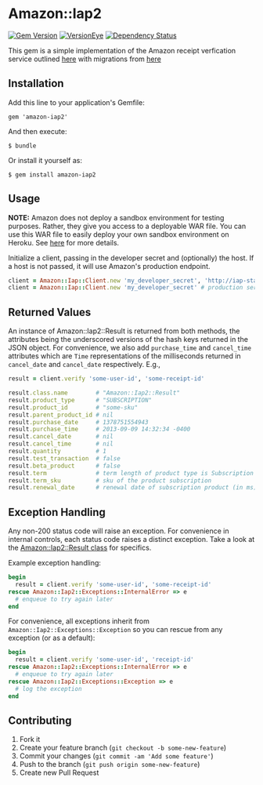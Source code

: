 # Amazon::Iap2

[![Gem Version](https://badge.fury.io/rb/amazon-iap2.svg)](http://badge.fury.io/rb/amazon-iap2)
[![VersionEye](http://www.versioneye.com/user/projects/5432726a84981fcf7300003b/badge.svg?style=flat)](http://www.versioneye.com/user/projects/5432726a84981fcf7300003b)
[![Dependency Status](https://www.versioneye.com/user/projects/5645bcefb5b03d002200084e/badge.svg?style=flat)](https://www.versioneye.com/user/projects/5645bcefb5b03d002200084e)

This gem is a simple implementation of the Amazon receipt verfication service outlined
[here](https://developer.amazon.com/sdk/in-app-purchasing/documentation/rvs.html) with migrations from [here](https://developer.amazon.com/public/apis/earn/in-app-purchasing/docs-v2/verifying-receipts-in-iap-2.0)


## Installation

Add this line to your application's Gemfile:

    gem 'amazon-iap2'

And then execute:

    $ bundle

Or install it yourself as:

    $ gem install amazon-iap2

## Usage

**NOTE:** Amazon does not deploy a sandbox environment for testing purposes.  Rather,
they give you access to a deployable WAR file.  You can use this WAR file to easily deploy your
own sandbox environment on Heroku.  See [here](https://devcenter.heroku.com/articles/war-deployment#command-line)
for more details.

Initialize a client, passing in the developer secret and (optionally) the host.  If a host is not
passed, it will use Amazon's production endpoint.

```ruby
client = Amazon::Iap::Client.new 'my_developer_secret', 'http://iap-staging.domain.com' # staging server
client = Amazon::Iap::Client.new 'my_developer_secret' # production server
```


## Returned Values

An instance of Amazon::Iap2::Result is returned from both methods, the attributes being the underscored versions
of the hash keys returned in the JSON object.  For convenience, we also add `purchase_time` and `cancel_time` attributes
which are `Time` representations of the milliseconds returned in `cancel_date` and `cancel_date` respectively.  E.g.,

```ruby
result = client.verify 'some-user-id', 'some-receipt-id'

result.class.name        # "Amazon::Iap2::Result"
result.product_type      # "SUBSCRIPTION"
result.product_id        # "some-sku"
result.parent_product_id # nil
result.purchase_date     # 1378751554943
result.purchase_time     # 2013-09-09 14:32:34 -0400 
result.cancel_date       # nil
result.cancel_time       # nil
result.quantity          # 1
result.test_transaction  # false
result.beta_product      # false
result.term              # term length of product type is Subscription e.g"1 YEAR" 
result.term_sku          # sku of the product subscription 
result.renewal_date      # renewal date of subscription product (in ms)
```

## Exception Handling

Any non-200 status code will raise an exception.  For convenience in internal controls, each status code raises
a distinct exception.  Take a look at the [Amazon::Iap2::Result class](lib/amazon/iap2/result.rb) for specifics.

Example exception handling:

```ruby
begin
  result = client.verify 'some-user-id', 'some-receipt-id'
rescue Amazon::Iap2::Exceptions::InternalError => e
  # enqueue to try again later
end
```

For convenience, all exceptions inherit from `Amazon::Iap2::Exceptions::Exception` so you can rescue from
any exception (or as a default):

```ruby
begin
  result = client.verify 'some-user-id', 'receipt-id'
rescue Amazon::Iap2::Exceptions::InternalError => e
  # enqueue to try again later
rescue Amazon::Iap2::Exceptions::Exception => e
  # log the exception
end
```

## Contributing

1. Fork it
2. Create your feature branch (`git checkout -b some-new-feature`)
3. Commit your changes (`git commit -am 'Add some feature'`)
4. Push to the branch (`git push origin some-new-feature`)
5. Create new Pull Request
